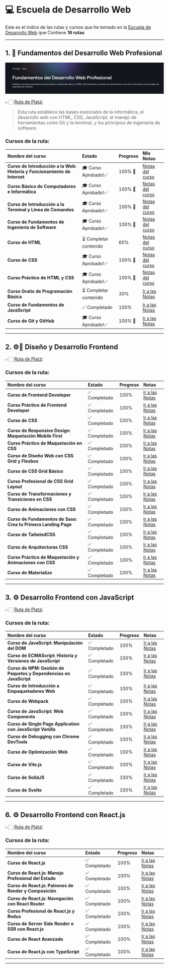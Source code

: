 # 💻 Escuela de Desarrollo Web

Este es el índice de las rutas y cursos que he tomado en la [Escuela de Desarrollo Web](https://platzi.com/escuela/web) que Contiene **16 rutas**

---

## 1. 🧱 Fundamentos del Desarrollo Web Profesional
<img src="../img/01.jpg"/>

👉🏻 [Ruta de Platzi](https://platzi.com/ruta/intro-desarrollo-web)

> Esta ruta establece las bases esenciales de la informática, el desarrollo web con HTML, CSS, JavaScript, el manejo de herramientas como Git y la terminal, y los principios de ingeniería de software.

### Cursos de la ruta:

| Nombre del curso | Estado | Progreso | Mis Notas |
| :--- | :--- | :--- | :--- |
| **Curso de Introducción a la Web: Historia y Funcionamiento de Internet** | 🎓 Curso Aprobado!✅ | 100% 🔋 | [Notas del curso](./01-fundamentos-dwp/1-a-introduccion-web.md.md) |
| **Curso Básico de Computadores e Informática** | 🎓 Curso Aprobado!✅ | 100% 🔋 | [Notas del curso](./01-fundamentos-dwp/1-b-computadoras-informatica.md) |
| **Curso de Introducción a la Terminal y Línea de Comandos** | 🎓 Curso Aprobado!✅ | 100% 🔋 | [Notas del curso](./01-fundamentos-dwp/1-c-terminal.md) |
| **Curso de Fundamentos de Ingeniería de Software** | 🎓 Curso Aprobado!✅ | 100% 🔋 | [Notas del curso](./01-fundamentos-dwp/1-d-ing-software.md) |
| **Curso de HTML** | ⏳ Completar contenido | 60% | [Notas del curso](./01-fundamentos-dwp/1-e-html-2025.md) |
| **Curso de CSS** | 🎓 Curso Aprobado!✅ | 100% 🔋 | [Notas del curso](./01-fundamentos-dwp/1-f-css-2025.md) |
| **Curso Práctico de HTML y CSS** | 🎓 Curso Aprobado!✅ | 100% 🔋 | [Notas del curso](./01-fundamentos-dwp/1-g-html-css-practico.md) |
| **Curso Gratis de Programación Básica** | ⏳ Completar contenido | 30% | [Ir a las Notas](./01-fundamentos-dwp/1-h-programacion-basica.md) |
| **Curso de Fundamentos de JavaScript** | ✅ Completado | 100% | [Ir a las Notas](./01-fundamentos-dwp/1-i-fund-js.md) |
| **Curso de Git y GitHub** | 🎓 Curso Aprobado!✅ | 100% 🔋 | [Ir a las Notas](./01-fundamentos-dwp/1-j-git-github.md) |

---

## 2. ⚙️📐 Diseño y Desarrollo Frontend
👉🏻 [Ruta de Platzi](https://platzi.com/ruta/diseno-desarrollo-frontend)
### Cursos de la ruta:

| Nombre del curso | Estado | Progreso | Notas |
| :--- | :--- | :--- | :--- |
| **Curso de Frontend Developer** | ✅ Completado | 100% | [Ir a las Notas](./Ruta-Frontend/Curso-de-JavaScript-Básico/README.md) |
| **Curso Práctico de Frontend Developer** | ✅ Completado | 100% | [Ir a las Notas](./Ruta-Frontend/Curso-de-JavaScript-Básico/README.md) |
| **Curso de CSS** | ✅ Completado | 100% | [Ir a las Notas](./Ruta-Frontend/Curso-de-JavaScript-Básico/README.md) |
| **Curso de Responsive Design: Maquetación Mobile First** | ✅ Completado | 100% | [Ir a las Notas](./Ruta-Frontend/Curso-de-JavaScript-Básico/README.md) |
| **Curso Práctico de Maquetación en CSS** | ✅ Completado | 100% | [Ir a las Notas](./Ruta-Frontend/Curso-de-JavaScript-Básico/README.md) |
| **Curso de Diseño Web con CSS Grid y Flexbox** | ✅ Completado | 100% | [Ir a las Notas](./Ruta-Frontend/Curso-de-JavaScript-Básico/README.md) |
| **Curso de CSS Grid Básico** | ✅ Completado | 100% | [Ir a las Notas](./Ruta-Frontend/Curso-de-JavaScript-Básico/README.md) |
| **Curso Profesional de CSS Grid Layout** | ✅ Completado | 100% | [Ir a las Notas](./Ruta-Frontend/Curso-de-JavaScript-Básico/README.md) |
| **Curso de Transformaciones y Transiciones en CSS** | ✅ Completado | 100% | [Ir a las Notas](./Ruta-Frontend/Curso-de-JavaScript-Básico/README.md) |
| **Curso de Animaciones con CSS** | ✅ Completado | 100% | [Ir a las Notas](./Ruta-Frontend/Curso-de-JavaScript-Básico/README.md) |
| **Curso de Fundamentos de Sass: Crea tu Primera Landing Page** | ✅ Completado | 100% | [Ir a las Notas](./Ruta-Frontend/Curso-de-JavaScript-Básico/README.md) |
| **Curso de TailwindCSS** | ✅ Completado | 100% | [Ir a las Notas](./Ruta-Frontend/Curso-de-JavaScript-Básico/README.md) |
| **Curso de Arquitecturas CSS** | ✅ Completado | 100% | [Ir a las Notas](./Ruta-Frontend/Curso-de-JavaScript-Básico/README.md) |
| **Curso Práctico de Maquetación y Animaciones con CSS** | ✅ Completado | 100% | [Ir a las Notas](./Ruta-Frontend/Curso-de-JavaScript-Básico/README.md) |
| **Curso de Materialize** | ✅ Completado | 100% | [Ir a las Notas](./Ruta-Frontend/Curso-de-JavaScript-Básico/README.md) |

---

## 3. ⚙️ Desarrollo Frontend con JavaScript
👉🏻 [Ruta de Platzi](https://platzi.com/ruta/desarollo-frontend-con-javascript)
### Cursos de la ruta:

| Nombre del curso | Estado | Progreso | Notas |
| :--- | :--- | :--- | :--- |
| **Curso de JavaScript: Manipulación del DOM** | ✅ Completado | 100% | [Ir a las Notas](./Ruta-Frontend/Curso-de-JavaScript-Básico/README.md) |
| **Curso de ECMAScript: Historia y Versiones de JavaScript** | ✅ Completado | 100% | [Ir a las Notas](./Ruta-Frontend/Curso-de-JavaScript-Básico/README.md) |
| **Curso de NPM: Gestión de Paquetes y Dependencias en JavaScript** | ✅ Completado | 100% | [Ir a las Notas](./Ruta-Frontend/Curso-de-JavaScript-Básico/README.md) |
| **Curso de Introducción a Empaquetadores Web** | ✅ Completado | 100% | [Ir a las Notas](./Ruta-Frontend/Curso-de-JavaScript-Básico/README.md) |
| **Curso de Webpack** | ✅ Completado | 100% | [Ir a las Notas](./Ruta-Frontend/Curso-de-JavaScript-Básico/README.md) |
| **Curso de JavaScript: Web Components** | ✅ Completado | 100% | [Ir a las Notas](./Ruta-Frontend/Curso-de-JavaScript-Básico/README.md) |
| **Curso de Single Page Application con JavaScript Vanilla** | ✅ Completado | 100% | [Ir a las Notas](./Ruta-Frontend/Curso-de-JavaScript-Básico/README.md) |
| **Curso de Debugging con Chrome DevTools** | ✅ Completado | 100% | [Ir a las Notas](./Ruta-Frontend/Curso-de-JavaScript-Básico/README.md) |
| **Curso de Optimización Web** | ✅ Completado | 100% | [Ir a las Notas](./Ruta-Frontend/Curso-de-JavaScript-Básico/README.md) |
| **Curso de Vite.js** | ✅ Completado | 100% | [Ir a las Notas](./Ruta-Frontend/Curso-de-JavaScript-Básico/README.md) |
| **Curso de SolidJS** | ✅ Completado | 100% | [Ir a las Notas](./Ruta-Frontend/Curso-de-JavaScript-Básico/README.md) |
| **Curso de Svelte** | ✅ Completado | 100% | [Ir a las Notas](./Ruta-Frontend/Curso-de-JavaScript-Básico/README.md) |

---

## 6. ⚙️ Desarrollo Frontend con React.js
👉🏻 [Ruta de Platzi](https://platzi.com/ruta/desarrollo-frontend-react-js)
### Cursos de la ruta:

| Nombre del curso | Estado | Progreso | Notas |
| :--- | :--- | :--- | :--- |
| **Curso de React.js** | ✅ Completado | 100% | [Ir a las Notas](./Ruta-Frontend/Curso-de-JavaScript-Básico/README.md) |
| **Curso de React.js: Manejo Profesional del Estado** | ✅ Completado | 100% | [Ir a las Notas](./Ruta-Frontend/Curso-de-JavaScript-Básico/README.md) |
| **Curso de React.js: Patrones de Render y Composición** | ✅ Completado | 100% | [Ir a las Notas](./Ruta-Frontend/Curso-de-JavaScript-Básico/README.md) |
| **Curso de React.js: Navegación con React Router** | ✅ Completado | 100% | [Ir a las Notas](./Ruta-Frontend/Curso-de-JavaScript-Básico/README.md) |
| **Curso Profesional de React.js y Redux** | ✅ Completado | 100% | [Ir a las Notas](./Ruta-Frontend/Curso-de-JavaScript-Básico/README.md) |
| **Curso de Server Side Render o SSR con React.js** | ✅ Completado | 100% | [Ir a las Notas](./Ruta-Frontend/Curso-de-JavaScript-Básico/README.md) |
| **Curso de React Avanzado** | ✅ Completado | 100% | [Ir a las Notas](./Ruta-Frontend/Curso-de-JavaScript-Básico/README.md) |
| **Curso de React.js con TypeScript** | ✅ Completado | 100% | [Ir a las Notas](./Ruta-Frontend/Curso-de-JavaScript-Básico/README.md) |

---